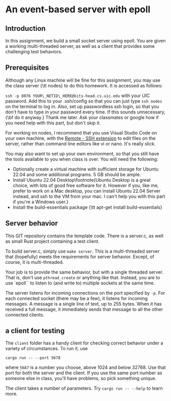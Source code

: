 # An event-based server with epoll

## Introduction
In this assignment, we build a small socket server using epoll. 
You are given a working multi-threaded server, as well as a client that provides 
some challenging test behaviors.

## Prerequisites

Although any Linux machine will be fine for this assignment, you may use the class server {\tt nodes} to do this homework. 
It is accessed as follows:

`ssh -p 8076 YOUR\_NETID\_HERE@bits-head.cs.uic.edu` with your UIC password. Add this to your .ssh/config so that you can just type `ssh nodes` on the terminal to log in. Also, set up passwordless ssh login, so that you don't have to type in your password every time. If this sounds unnecessary, {\bf do it anyway.} Thank me later. Ask your classmates or google how if you need help with this part, but don't skip it. 

For working on nodes, I recommend that you use Visual Studio Code on your own machine, with the [Remote - SSH extension](https://code.visualstudio.com/docs/remote/ssh) to edit files on the server, rather than command line editors like vi or nano. It's really slick.

You may also want to set up your own environment, so that you still have the tools available to you when class is over. You will need the following:


- Optionally create a virtual machine with sufficient storage for Ubuntu 22.04 and some additional programs. 5 GB should be ample.
- Install Ubuntu 22.04 Desktop\footnote{Ubuntu Desktop is a great choice, with lots of good free software for it. However if you, like me, prefer to work on a Mac desktop, you can install Ubuntu 22.04 Server instead, and ssh to the VM from your mac. I can't help you with this part if you're a Windows user.}
- Install the build-essentials package {\tt apt-get install build-essentials}

## Server behavior

This GIT repository contains the template code. There is a server.c, as well as small Rust project containing a test client.

To build server.c, simply use `make server`. This is a multi-threaded server that (hopefully) meets the requirements for server behavior. Except, of course, it is multi-threaded.

Your job is to provide the same behavior, but with a single threaded server. That is,
don't use `pthread_create` or anything like that. Instead, you are to use `epoll`` to
listen to (and write to) multiple sockets at the same time. 

The server listens for incoming connections on the port specified by `-p`. 
For each connected socket (there may be a few), it listens for incoming messages.
A message is a single line of text, up to 255 bytes. 
When it has received a full message, it immediately sends that message to all the other
connected clients. 

## a client for testing

The `client` folder has a handy client for checking correct behavior under a variety of 
circumstances. To run it, use 

```cargo run -- --port 5678```

where `5687` is a number you choose, above 1024 and below 32768. Use that port for both the server and the client. If you use the same port number as someone else in class, you'll have problems, so
pick something unique.

The client takes a number of parameters. Try `cargo run -- --help` to learn more. 